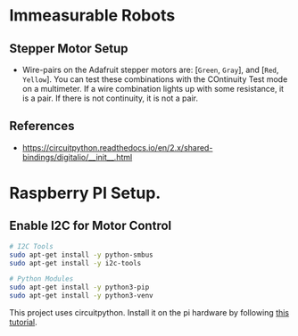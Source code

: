 # Immeasurable Robots


## Stepper Motor Setup

- Wire-pairs on the Adafruit stepper motors are: [`Green`, `Gray`], and [`Red`, `Yellow`]. You can test these combinations with the COntinuity Test mode on a multimeter. If a wire combination lights up with some resistance, it is a pair. If there is not continuity, it is not a pair.

## References

- https://circuitpython.readthedocs.io/en/2.x/shared-bindings/digitalio/__init__.html



# Raspberry PI Setup.

## Enable I2C for Motor Control

```sh
# I2C Tools
sudo apt-get install -y python-smbus
sudo apt-get install -y i2c-tools

# Python Modules
sudo apt-get install -y python3-pip
sudo apt-get install -y python3-venv
```

This project uses circuitpython. Install it on the pi hardware by following [this tutorial](https://learn.adafruit.com/circuitpython-on-raspberrypi-linux/installing-circuitpython-on-raspberry-pi).

